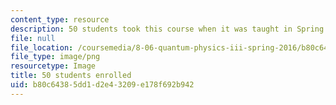 ```yaml
---
content_type: resource
description: 50 students took this course when it was taught in Spring 2016.
file: null
file_location: /coursemedia/8-06-quantum-physics-iii-spring-2016/b80c64385dd1d2e43209e178f692b942_50.png
file_type: image/png
resourcetype: Image
title: 50 students enrolled
uid: b80c6438-5dd1-d2e4-3209-e178f692b942
---
```

